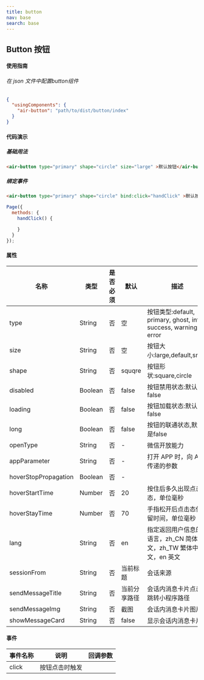 ```yaml
---
title: button
nav: base 
search: base
---
```


## Button 按钮

#### 使用指南

###### 在 json 文件中配置button组件

```json
{
  "usingComponents": {
    "air-button": "path/to/dist/button/index"
  }
}
```

#### 代码演示

##### 基础用法

```HTML
<air-button type="primary" shape="circle" size="large" >默认按钮</air-button>
```

##### 绑定事件
```HTML
<air-button type="primary" shape="circle" bind:click="handClick" >默认按钮</air-button>
```
```js
Page({
  methods: {
    handClick() {

    }
  }
});
```
<!--
##### 按钮类型

```HTML
<air-button type="error" long="true">连通两边按钮</air-button>
<air-button type="primary">Primary</air-button>
<air-button type="ghost">Ghost</air-button>
<air-button type="info">Info</air-button>
<air-button type="success">Success</air-button>
<air-button type="warning">Warning</air-button>
<air-button type="error">Error</air-button>
```
##### 按钮尺寸
```HTML
<air-button  type="primary" size="large">大尺寸</air-button>
<air-button  type="primary" size="default">默认尺寸</air-button>
<air-button  type="primary" size="small">小尺寸</air-button>
```

##### 圆角不同尺寸

```HTML
<air-button type="success" shape="circle" size="large">大尺寸</air-button>
<air-button type="success" shape="circle">默认尺寸</air-button>
<air-button type="success" shape="circle" size="small">小尺寸</air-button>
```

##### 按钮状态

```HTML
<air-button  type="primary" loading="true">加载中按钮</air-button>
<air-button type="primary" disabled>禁用按钮</air-button>
``` -->
#### 属性

名称| 类型 |是否必须| 默认 | 描述
--- | --- |  ---     | ---  | ---|
type|  String | 否 | 空 | 按钮类型:default, primary, ghost, info, success, warning, error
size | String | 否 | 空 | 按钮大小:large,default,small
shape | String | 否 | squqre |按钮形状:square,circle
disabled | Boolean | 否 | false | 按钮禁用状态:默认是false
loading | Boolean | 否 | false | 按钮加载状态:默认是false
long | Boolean | 否 |  false  | 按钮的联通状态,默认是false
openType | String | 否 | - | 微信开放能力
appParameter | String | 否 | - | 打开 APP 时，向 APP 传递的参数
hoverStopPropagation | Boolean | 否 | - |
hoverStartTime | Number | 否 | 20 |按住后多久出现点击态，单位毫秒
hoverStayTime　| Number | 否 | 70 | 手指松开后点击态保留时间，单位毫秒
lang　| String | 否 | en | 指定返回用户信息的语言，zh_CN 简体中文，zh_TW 繁体中文，en 英文
sessionFrom | String | 否 |当前标题| 会话来源
sendMessageTitle | String | 否 | 当前分享路径 | 会话内消息卡片点击跳转小程序路径
sendMessageImg | String | 否 | 截图 | 会话内消息卡片图片
showMessageCard | String | 否 | false | 显示会话内消息卡片

#### 事件

事件名称 | 说明 | 回调参数
---|---|---
click | 按钮点击时触发 |

